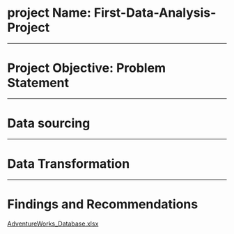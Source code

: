 # project Name: First-Data-Analysis-Project

----
# Project Objective: Problem Statement



----
# Data sourcing



------
# Data Transformation



-----
# Findings and Recommendations
[AdventureWorks_Database.xlsx](https://github.com/morebola/First-Data-Analysis-Project/files/10060445/AdventureWorks_Database.xlsx)


